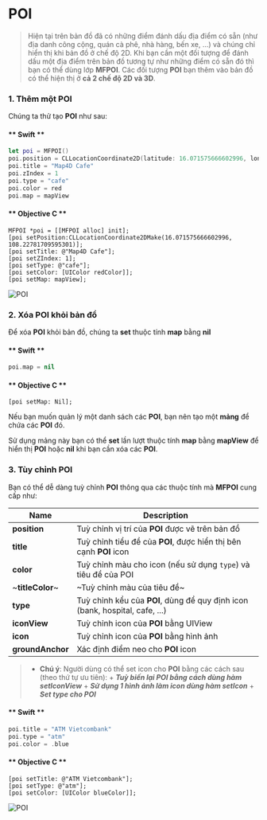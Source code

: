 # POI

> Hiện tại trên bản đồ đã có những điểm đánh dấu địa điểm có sẵn (như địa danh công cộng, quán cà phê, nhà hàng, bến xe, ...)
và chúng chỉ hiển thị khi bản đồ ở chế độ 2D. Khi bạn cần một đối tượng để đánh dấu một địa điểm trên bản đồ tương tự như
những điểm có sẵn đó thì bạn có thể dùng lớp **MFPOI**. Các đối tượng **POI** bạn thêm vào bản đồ có thể hiện thị
ở **cả 2 chế độ 2D và 3D**.

### 1. Thêm một POI

Chúng ta thử tạo **POI** như sau:

<!-- tabs:start -->

#### ** Swift **

```swift 
let poi = MFPOI()
poi.position = CLLocationCoordinate2D(latitude: 16.071575666602996, longitude: 108.22781709595301)
poi.title = "Map4D Cafe"
poi.zIndex = 1
poi.type = "cafe"
poi.color = red
poi.map = mapView
```

#### ** Objective C **

```objc 
MFPOI *poi = [[MFPOI alloc] init];
[poi setPosition:CLLocationCoordinate2DMake(16.071575666602996, 108.22781709595301)];
[poi setTitle: @"Map4D Cafe"];
[poi setZIndex: 1];
[poi setType: @"cafe"];
[poi setColor: [UIColor redColor]];
[poi setMap: mapView];
```

<!-- tabs:end -->

![POI](../../resources/v1.5/createPOI.png) 


### 2. Xóa POI khỏi bản đồ

Để xóa **POI** khỏi bản đồ, chúng ta **set** thuộc tính **map** bằng **nil**

<!-- tabs:start -->
#### ** Swift **

```swift
poi.map = nil
```

#### ** Objective C **

```objc 
[poi setMap: Nil];
```
<!-- tabs:end -->

Nếu bạn muốn quản lý một danh sách các **POI**, bạn nên tạo một **mảng** để chứa các **POI** đó. 

Sử dụng mảng này bạn có thể  **set** lần lượt thuộc tính **map** bằng **mapView** để hiển thị **POI** hoặc **nil** khi bạn cần xóa các **POI**.

### 3. Tùy chỉnh POI

Bạn có thể dễ dàng tuỳ chỉnh **POI** thông qua các thuộc tính mà **MFPOI** cung cấp như:

  
| Name                       |Description                                                                                                                                       |
|----------------------------|--------------------------------------------------------------------------------------------------------------------------------------------------|
| **position**               | Tuỳ chỉnh vị trí của **POI** được vẽ trên bản đồ                                                                                                 |
| **title**                  | Tuỳ chỉnh tiểu đề của **POI**, được hiển thị bên cạnh **POI** icon                                                                               |
| **color**                  | Tuỳ chỉnh màu cho icon (nếu sử dụng `type`) và tiêu đề của POI                                                                                   |
| ~**titleColor**~           | ~Tuỳ chỉnh màu của tiêu đề~                                                                                                                      |
| **type**                   | Tuỳ chỉnh kểu của **POI**, dùng để quy định icon (bank, hospital, cafe, ...)                                                                     |
| **iconView**               | Tuỳ chỉnh icon của **POI** bằng UIView                                                                                                           |
| **icon**                   | Tuỳ chỉnh icon của **POI** bằng hình ảnh                                                                                                         |
| **groundAnchor**           | Xác định điểm neo cho **POI** icon                                                                                                               |

> - **Chú ý**: Người dùng có thể set icon cho **POI** bằng các cách sau (theo thứ tự ưu tiên):
    + ***Tuỳ biến lại POI bằng cách dùng hàm setIconView***
    + ***Sử dụng 1 hình ảnh làm icon dùng hàm setIcon***
    + ***Set type cho POI***

<!-- tabs:start -->

#### ** Swift **

```swift 
poi.title = "ATM Vietcombank"
poi.type = "atm"
poi.color = .blue
```

#### ** Objective C **

```objc 
[poi setTitle: @"ATM Vietcombank"];
[poi setType: @"atm"];
[poi setColor: [UIColor blueColor]];
```

<!-- tabs:end -->

![POI](../../resources/v1.5/customizePOI.png) 